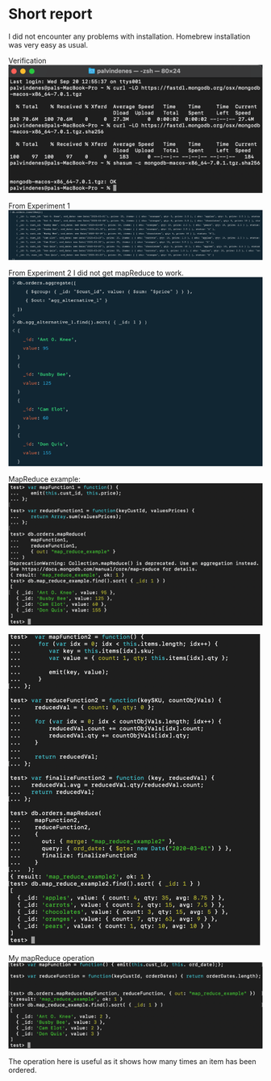 # Short report

I did not encounter any problems with installation. Homebrew installation was very easy as usual.

Verification
![img.png](Screenshots/img3.png)

From Experiment 1
![img.png](Screenshots/img.png)

From Experiment 2
I did not get mapReduce to work.
![img_1.png](Screenshots/img_1.png)


MapReduce example:
![img.png](Screenshots/img7.png)

![img.png](Screenshots/img8.png)

My mapReduce operation
![img.png](Screenshots/img9.png)

The operation here is useful as it shows how many times an item has been ordered.